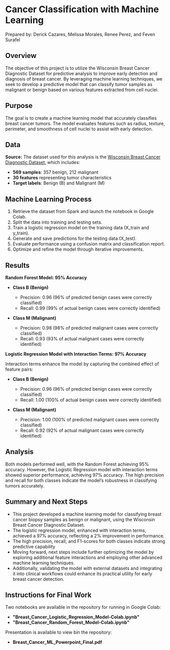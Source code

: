 # Cancer Classification with Machine Learning

Prepared by: Derick Cazares, Melissa Morales, Renee Perez, and Feven Surafel

## Overview
The objective of this project is to utilize the Wisconsin Breast Cancer Diagnostic Dataset for predictive analysis to improve early detection and diagnosis of breast cancer. By leveraging machine learning techniques, we seek to develop a predictive model that can classify tumor samples as malignant or benign based on various features extracted from cell nuclei.

## Purpose
The goal is to create a machine learning model that accurately classifies breast cancer tumors. The model evaluates features such as radius, texture, perimeter, and smoothness of cell nuclei to assist with early detection.

## Data

**Source:**
The dataset used for this analysis is the [Wisconsin Breast Cancer Diagnostic Dataset](https://www.kaggle.com/datasets/uciml/breast-cancer-wisconsin-data?resource=download), which includes:

- **569 samples**: 357 benign, 212 malignant
- **30 features** representing tumor characteristics
- **Target labels**: Benign (B) and Malignant (M)

## Machine Learning Process
1. Retrieve the dataset from Spark and launch the notebook in Google Colab.
2. Split the data into training and testing sets.
3. Train a logistic regression model on the training data (X_train and y_train).
4. Generate and save predictions for the testing data (X_test).
5. Evaluate performance using a confusion matrix and classification report.
6. Optimize and refine the model through iterative improvements.

## Results

**Random Forest Model: 95% Accuracy**

- **Class B (Benign)**
  - Precision: 0.96 (96% of predicted benign cases were correctly classified)
  - Recall: 0.99 (99% of actual benign cases were correctly identified)

- **Class M (Malignant)**
  - Precision: 0.98 (98% of predicted malignant cases were correctly classified)
  - Recall: 0.93 (93% of actual malignant cases were correctly identified)

**Logistic Regression Model with Interaction Terms: 97% Accuracy**

Interaction terms enhance the model by capturing the combined effect of feature pairs:

- **Class B (Benign)**
  - Precision: 0.96 (96% of predicted benign cases were correctly classified)
  - Recall: 1.00 (100% of actual benign cases were correctly identified)

- **Class M (Malignant)**
  - Precision: 1.00 (100% of predicted malignant cases were correctly classified)
  - Recall: 0.92 (92% of actual malignant cases were correctly identified)

## Analysis
Both models performed well, with the Random Forest achieving 95% accuracy. However, the Logistic Regression model with interaction terms showed superior performance, achieving 97% accuracy. The high precision and recall for both classes indicate the model’s robustness in classifying tumors accurately.

## Summary and Next Steps
- This project developed a machine learning model for classifying breast cancer biopsy samples as benign or malignant, using the Wisconsin Breast Cancer Diagnostic Dataset.
- The logistic regression model, enhanced with interaction terms, achieved a 97% accuracy, reflecting a 2% improvement in performance.
- The high precision, recall, and F1-scores for both classes indicate strong predictive capability
- Moving forward, next steps include further optimizing the model by exploring additional feature interactions and employing other advanced machine learning techniques.
- Additionally, validating the model with external datasets and integrating it into clinical workflows could enhance its practical utility for early breast cancer detection.

## Instructions for Final Work
Two notebooks are available in the repository for running in Google Colab:
- **"Breast_Cancer_Logistic_Regression_Model-Colab.ipynb"**
- **"Breast_Cancer_Random_Forest_Model-Colab.ipynb"**

Presentation is available to view bin the repository: 
- **Breast_Cancer_ML_Powerpoint_Final.pdf**
